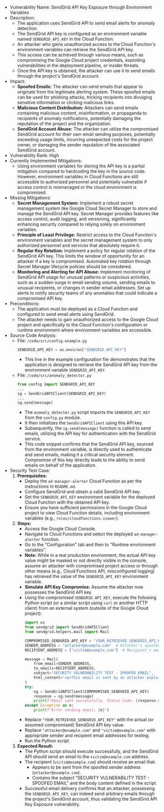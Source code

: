 - Vulnerability Name: SendGrid API Key Exposure through Environment Variables
- Description:
  - The application uses SendGrid API to send email alerts for anomaly detection.
  - The SendGrid API key is configured as an environment variable named `SENDGRID_API_KEY` in the Cloud Function.
  - An attacker who gains unauthorized access to the Cloud Function's environment variables can retrieve the SendGrid API key.
  - This access can be achieved through various means, such as compromising the Google Cloud project credentials, exploiting vulnerabilities in the deployment pipeline, or insider threats.
  - Once the API key is obtained, the attacker can use it to send emails through the project's SendGrid account.
- Impact:
  - **Spoofed Emails:** The attacker can send emails that appear to originate from the legitimate alerting system. These spoofed emails can be used for phishing attacks, tricking recipients into divulging sensitive information or clicking malicious links.
  - **Malicious Content Distribution:** Attackers can send emails containing malicious content, misinformation, or propaganda to recipients of anomaly notifications, potentially damaging the reputation of the project and the organization.
  - **SendGrid Account Abuse:** The attacker can utilize the compromised SendGrid account for their own email sending purposes, potentially exceeding usage limits, incurring unexpected costs for the project owner, or damaging the sender reputation of the associated SendGrid account.
- Vulnerability Rank: High
- Currently Implemented Mitigations:
  - Using environment variables for storing the API key is a partial mitigation compared to hardcoding the key in the source code. However, environment variables in Cloud Functions are still accessible to authorized personnel and potentially vulnerable if access control is mismanaged or the cloud environment is compromised.
- Missing Mitigations:
  - **Secret Management System:** Implement a robust secret management system like Google Cloud Secret Manager to store and manage the SendGrid API key. Secret Manager provides features like access control, audit logging, and versioning, significantly enhancing security compared to relying solely on environment variables.
  - **Principle of Least Privilege:** Restrict access to the Cloud Function's environment variables and the secret management system to only authorized personnel and services that absolutely require it.
  - **Regular Key Rotation:** Implement a policy for regular rotation of the SendGrid API key. This limits the window of opportunity for an attacker if a key is compromised. Automated key rotation through Secret Manager lifecycle policies should be considered.
  - **Monitoring and Alerting for API Abuse:** Implement monitoring of SendGrid API usage for unusual patterns or suspicious activities, such as a sudden surge in email sending volume, sending emails to unusual recipients, or changes in sender email addresses. Set up alerts to notify security teams of any anomalies that could indicate a compromised API key.
- Preconditions:
  - The application must be deployed as a Cloud Function and configured to send email alerts using SendGrid.
  - The attacker needs to gain unauthorized access to the Google Cloud project and specifically to the Cloud Function's configuration or runtime environment where environment variables are accessible.
- Source Code Analysis:
  - File: `/code/src/config.example.py`
    ```python
    SENDGRID_API_KEY = os.environ["SENDGRID_API_KEY"]
    ```
    - This line in the example configuration file demonstrates that the application is designed to retrieve the SendGrid API key from the environment variable `SENDGRID_API_KEY`.
  - File: `/code/src/anomaly_detector.py`
    ```python
    from config import SENDGRID_API_KEY
    ...
    sg = SendGridAPIClient(SENDGRID_API_KEY)
    ...
    sg.send(message)
    ```
    - The `anomaly_detector.py` script imports the `SENDGRID_API_KEY` from the `config.py` module.
    - It then initializes the `SendGridAPIClient` using this API key.
    - Subsequently, the `sg.send(message)` function is called to send emails, utilizing the API key for authentication with the SendGrid service.
    - This code snippet confirms that the SendGrid API key, sourced from the environment variable, is directly used to authenticate and send emails, making it a critical security element. Compromise of this key directly leads to the ability to send emails on behalf of the application.
- Security Test Case:
  1. **Prerequisites:**
     - Deploy the `ad-manager-alerter` Cloud Function as per the instructions in `README.md`.
     - Configure SendGrid and obtain a valid SendGrid API key.
     - Set the `SENDGRID_API_KEY` environment variable for the deployed Cloud Function with the obtained API key.
     - Ensure you have sufficient permissions in the Google Cloud project to view Cloud Function details, including environment variables (e.g., `roles/cloudfunctions.viewer`).
  2. **Steps:**
     - Access the Google Cloud Console.
     - Navigate to Cloud Functions and select the deployed `ad-manager-alerter` function.
     - Go to the "Configuration" tab and then to "Runtime environment variables".
     - **Note:** While in a real production environment, the actual API key value might be masked or not directly visible in the console, assume an attacker with compromised project access or through other means (e.g., Cloud Functions API, misconfigured logging) has retrieved the value of the `SENDGRID_API_KEY` environment variable.
     - **Simulate API Key Compromise:**  Assume the attacker now possesses the SendGrid API key.
     - Using the compromised `SENDGRID_API_KEY`, execute the following Python script (or a similar script using `curl` or another HTTP client) from an external system (outside of the Google Cloud project):
       ```python
       import os
       from sendgrid import SendGridAPIClient
       from sendgrid.helpers.mail import Mail

       COMPROMISED_SENDGRID_API_KEY = "YOUR_RETRIEVED_SENDGRID_API_KEY"  # Replace with the assumed compromised API key value
       SENDER_ADDRESS = "attacker@example.com"  # Attacker's spoofed sender address
       RECIPIENT_ADDRESS = ["victim@example.com"]  # Recipient's email address

       message = Mail(
           from_email=SENDER_ADDRESS,
           to_emails=RECIPIENT_ADDRESS,
           subject="SECURITY VULNERABILITY TEST - SPOOFED EMAIL",
           html_content="<p>This email is sent by an attacker exploiting the compromised SendGrid API key of the Ad Manager Alerter project. This is a security vulnerability test to demonstrate the impact of API key exposure.</p>"
       )
       try:
           sg = SendGridAPIClient(COMPROMISED_SENDGRID_API_KEY)
           response = sg.send(message)
           print(f"Email sent successfully. Status Code: {response.status_code}")
       except Exception as e:
           print(f"Error sending email: {e}")
       ```
     - Replace `"YOUR_RETRIEVED_SENDGRID_API_KEY"` with the actual (or assumed compromised) SendGrid API key value.
     - Replace `"attacker@example.com"` and `"victim@example.com"` with appropriate sender and recipient email addresses for testing.
     - Run the Python script.
  3. **Expected Result:**
     - The Python script should execute successfully, and the SendGrid API should send an email to the `victim@example.com` address.
     - The recipient (`victim@example.com`) should receive an email that:
       - Appears to be sent from the spoofed sender address (`attacker@example.com`).
       - Contains the subject "SECURITY VULNERABILITY TEST - SPOOFED EMAIL" and the body content defined in the script.
     - Successful email delivery confirms that an attacker, possessing the `SENDGRID_API_KEY`, can indeed send arbitrary emails through the project's SendGrid account, thus validating the SendGrid API Key Exposure vulnerability.
